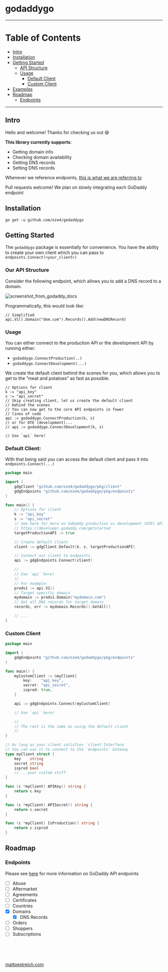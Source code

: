# godaddygo

---

# Table of Contents

- [Intro](#intro)
- [Installation](#installation)
- [Getting Started](#getting-started)
  - [API Structure](#our-api-structure)
  - [Usage](#usage)
    - [Default Client](#default-client)
    - [Custom Client](#custom-client)
- [Examples](https://github.com/oze4/godaddygo/tree/master/examples)
- [Roadmap](#roadmap)
  - [Endpoints](#endpoints)

---

## Intro

Hello and welcome! Thanks for checking us out :smile:

**This library currently supports**:

- Getting domain info
- Checking domain availability
- Getting DNS records
- Setting DNS records

Whenever we reference endpoints, [this is what we are referring to](https://developer.godaddy.com/doc)

Pull requests welcome! We plan on slowly integrating each GoDaddy endpoint

## Installation

`go get -u github.com/oze4/godaddygo`

## Getting Started

The `godaddygo` package is essentially for convenience. You have the ability to create your own client which you can pass to `endpoints.Connect(<your_client>)`

### Our API Structure

Consider the following endpoint, which allows you to add a DNS record to a domain.

![screenshot_from_godaddy_docs](https://i.imgur.com/tN2IveY.png)

Programmatically, this would look like:

```golang
// Simplified
api.V1().Domain("dom.com").Records().Add(newDNSRecord)
```

### Usage 

You can either connect to the production API or the development API by running either:
 - `godaddygo.ConnectProduction(..)`
 - `godaddygo.ConnectDevelopment(...)`

We create the default client behind the scenes for you, which allows you to get to the "meat and potatoes" as fast as possible.

```golang
// Options for client
k := "api_key"
s := "api_secret"
// Skip creating client, let us create the default client
// behind the scenes
// You can now get to the core API endpoints in fewer 
// lines of code
api := godaddygo.ConnectProduction(k, s)
// or for OTE (development)...
// api := godaddygo.ConnectDevelopment(k, s)

// Use `api` here!
```

### Default Client:

With that being said you can access the default client and pass it into `endpoints.Connect(...)`

```go
package main

import (
	gdgClient "github.com/oze4/godaddygo/pkg/client"
	gdgEndpoints "github.com/oze4/godaddygo/pkg/endpoints"
)

func main() {
	// Options for client
	k := "api_key"
	s := "api_secret"
	// See here for more on GoDaddy production vs development (OTE) API's
	// https://developer.godaddy.com/getstarted
	targetProductionAPI := true

	// Create default client
	client := gdgClient.Default(k, s, targetProductionAPI)

	// Connect our client to endpoints
	api := gdgEndpoints.Connect(client)

	//
	// Use `api` here!
	//
	// For example:
	prodv1 := api.V1()
	// Target specific domain
	mydomain := prodv1.Domain("mydomain.com")
	// Get all DNS records for target domain
	records, err := mydomain.Records().GetAll()

	// ...
}
```

### Custom Client

```go
package main

import (
	gdgEndpoints "github.com/oze4/godaddygo/pkg/endpoints"
)

func main() {
	myCustomClient := &myClient{
		key:    "api_key",
		secret: "api_secret",
		isprod: true,
	}

	api := gdgEndpoints.Connect(myCustomClient)

	// Use `api` here!

	//
	// The rest is the same as using the default client
	//
}

// As long as your client satisfies `client.Interface`
// You can use it to connect to the `endpoints` Gateway
type myClient struct {
	key    string
	secret string
	isprod bool
	// ...your custom stuff
}

func (c *myClient) APIKey() string {
	return c.key
}

func (c *myClient) APISecret() string {
	return c.secret
}

func (c *myClient) IsProduction() string {
	return c.isprod
}

```

## Roadmap

### Endpoints

Please see [here](https://developer.godaddy.com/doc) for more information on GoDaddy API endpoints

- [ ] Abuse
- [ ] Aftermarket
- [ ] Agreements
- [ ] Certificates
- [ ] Countries
- [x] Domains
  - [x] DNS Records
- [ ] Orders
- [ ] Shoppers
- [ ] Subscriptions

<br />
<br />
<br />

[mattoestreich.com](https://mattoestreich.com)
